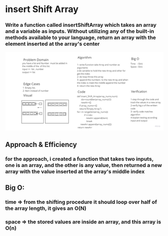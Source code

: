 # insert Shift Array
### Write a function called insertShiftArray which takes an array and a variable as inputs. Without utilizing any of the built-in methods available to your language, return an array with the element inserted at the array's center

![insertShiftArray](./insertShiftArray.jpg)

## Approach & Efficiency
### for the approach, i created a function that takes two inputs, one is an array, and the other is any value, then returned a new array with the value inserted at the array's middle index

## Big O:
### time => from the shifting procedure it should loop over half of the array length, it gives an O(N)

### space => the stored values are inside an array, and this array is O(n) 